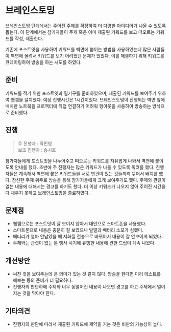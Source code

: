# 브레인스토밍

브레인스토밍 단계에서는 주어진 주제를 확장하여 더 다양한 아이디어가 나올 수 있도록 돕는다.
이 단계에서는 참가자들이 주제 혹은 이미 제출된 키워드를 보고 떠오르는 키워드를 작성, 제출한다.

기존에 포스트잇을 사용하여 키워드를 벽면에 붙이는 방법을 사용하였는데 많은 사람들이 벽면에 몰려서 키워드를 보기 어려웠던 문제가 있었다.
이를 해결하기 위해 키워드를 큐레이팅하여 방송을 하는 시도를 하였다.

## 준비

키워드를 적기 위한 포스트잇과 필기구를 준비하였으며, 제출된 키워드를 보여주기 위하여 웹캠을 설치했다. 예상 진행시간은 1시간이었다.
브레인스토밍이 진행되는 벽면 앞에 배치한 노트북을 프로젝터에 직접 연결하기 어려워 행아웃을 사용하여 방송하는 방식으로 준비했다.

## 진행

> 주 진행자 : 곽민영  
> 보조 진행자 : 송시호

참가자들에게 포스트잇을 나누어주고 떠오르는 키워드를 자유롭게 나와서 벽면에 붙이도록 안내를 했다.
초반에 주 진행자는 많은 키워드가 나올 수 있도록 독려를 했다.
진행자들은 계속해서 벽면에 붙은 키워드들을 서로 연관이 있는 것들끼리 묶어서 배치를 했다.
참신한 주제 위주로 방송을 통해 참가자들에게 크게 보여주기도 했다.
주제와 관련이 없는 내용에 대해서는 경고를 하기도 했다.
더 이상 키워드가 나오지 않아 주어진 시간을 다 채우지 못하고 브레인스토밍을 종료하였다.

## 문제점

- 웹캠으로는 포스트잇이 잘 보이지 않아서 대안으로 스마트폰을 사용했다.
- 스마트폰으로 내용은 충분히 잘 보였으나 발열과 배터리 소모가 심했다.
- 배터리가 얼마 안남았을 때 저화질 전송으로 바뀌어서 내용이 잘 안보이게 되었다.
- 주제와는 관련이 없는 본 행사 시기에 유행한 내용에 관한 드립이 계속 나왔다.

## 개선방안

- 써진 것을 보여주는데 큰 의미가 있는 것 같지 않다. 방송을 한다면 미리 테스트를 해보는 등의 준비가 더 필요하다.
- 진행자의 판단하에 주제와 너무 동떨어진 내용이 나오면 경고를 하고 주제에서 멀어지는 것을 막아야 한다.

## 기타의견

- 진행자의 판단에 따라서 제출된 키워드에 제약을 거는 것은 비판의 가능성이 높다.
